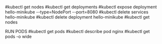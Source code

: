 #kubectl get nodes
#kubectl get deployments
#kubectl expose deployment hello-minikube --type=NodePort --port=8080
#kubectl delete services hello-minikube
#kubectl delete deployment hello-minikube
#kubectl get nodes

RUN PODS
#kubectl get pods
#kubectl describe pod nginx
#kubectl get pods -o wide

